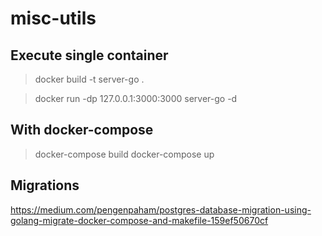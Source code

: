 # misc-utils

## Execute single container

> docker build -t server-go .

> docker run -dp 127.0.0.1:3000:3000 server-go -d

## With docker-compose

> docker-compose build
> docker-compose up

## Migrations

https://medium.com/pengenpaham/postgres-database-migration-using-golang-migrate-docker-compose-and-makefile-159ef50670cf
